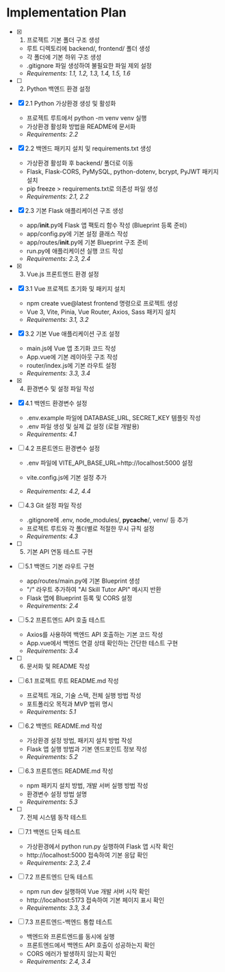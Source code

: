 # Implementation Plan

- [x] 1. 프로젝트 기본 폴더 구조 생성





  - 루트 디렉토리에 backend/, frontend/ 폴더 생성
  - 각 폴더에 기본 하위 구조 생성
  - .gitignore 파일 생성하여 불필요한 파일 제외 설정
  - _Requirements: 1.1, 1.2, 1.3, 1.4, 1.5, 1.6_

- [ ] 2. Python 백엔드 환경 설정
- [x] 2.1 Python 가상환경 생성 및 활성화





  - 프로젝트 루트에서 python -m venv venv 실행
  - 가상환경 활성화 방법을 README에 문서화
  - _Requirements: 2.2_

- [x] 2.2 백엔드 패키지 설치 및 requirements.txt 생성





  - 가상환경 활성화 후 backend/ 폴더로 이동
  - Flask, Flask-CORS, PyMySQL, python-dotenv, bcrypt, PyJWT 패키지 설치
  - pip freeze > requirements.txt로 의존성 파일 생성
  - _Requirements: 2.1, 2.2_

- [x] 2.3 기본 Flask 애플리케이션 구조 생성






  - app/__init__.py에 Flask 앱 팩토리 함수 작성 (Blueprint 등록 준비)
  - app/config.py에 기본 설정 클래스 작성
  - app/routes/__init__.py에 기본 Blueprint 구조 준비
  - run.py에 애플리케이션 실행 코드 작성
  - _Requirements: 2.3, 2.4_

- [x] 3. Vue.js 프론트엔드 환경 설정






- [x] 3.1 Vue 프로젝트 초기화 및 패키지 설치


  - npm create vue@latest frontend 명령으로 프로젝트 생성
  - Vue 3, Vite, Pinia, Vue Router, Axios, Sass 패키지 설치
  - _Requirements: 3.1, 3.2_


- [x] 3.2 기본 Vue 애플리케이션 구조 설정


  - main.js에 Vue 앱 초기화 코드 작성
  - App.vue에 기본 레이아웃 구조 작성
  - router/index.js에 기본 라우트 설정
  - _Requirements: 3.3, 3.4_

- [x] 4. 환경변수 및 설정 파일 작성





- [x] 4.1 백엔드 환경변수 설정


  - .env.example 파일에 DATABASE_URL, SECRET_KEY 템플릿 작성
  - .env 파일 생성 및 실제 값 설정 (로컬 개발용)
  - _Requirements: 4.1_



- [ ] 4.2 프론트엔드 환경변수 설정
  - .env 파일에 VITE_API_BASE_URL=http://localhost:5000 설정
  - vite.config.js에 기본 설정 추가


  - _Requirements: 4.2, 4.4_

- [ ] 4.3 Git 설정 파일 작성
  - .gitignore에 .env, node_modules/, __pycache__/, venv/ 등 추가
  - 프로젝트 루트와 각 폴더별로 적절한 무시 규칙 설정
  - _Requirements: 4.3_

- [ ] 5. 기본 API 연동 테스트 구현
- [ ] 5.1 백엔드 기본 라우트 구현
  - app/routes/main.py에 기본 Blueprint 생성
  - "/" 라우트 추가하여 "AI Skill Tutor API" 메시지 반환
  - Flask 앱에 Blueprint 등록 및 CORS 설정
  - _Requirements: 2.4_

- [ ] 5.2 프론트엔드 API 호출 테스트
  - Axios를 사용하여 백엔드 API 호출하는 기본 코드 작성
  - App.vue에서 백엔드 연결 상태 확인하는 간단한 테스트 구현
  - _Requirements: 3.4_

- [ ] 6. 문서화 및 README 작성
- [ ] 6.1 프로젝트 루트 README.md 작성
  - 프로젝트 개요, 기술 스택, 전체 실행 방법 작성
  - 포트폴리오 목적과 MVP 범위 명시
  - _Requirements: 5.1_

- [ ] 6.2 백엔드 README.md 작성
  - 가상환경 설정 방법, 패키지 설치 방법 작성
  - Flask 앱 실행 방법과 기본 엔드포인트 정보 작성
  - _Requirements: 5.2_

- [ ] 6.3 프론트엔드 README.md 작성
  - npm 패키지 설치 방법, 개발 서버 실행 방법 작성
  - 환경변수 설정 방법 설명
  - _Requirements: 5.3_

- [ ] 7. 전체 시스템 동작 테스트
- [ ] 7.1 백엔드 단독 테스트
  - 가상환경에서 python run.py 실행하여 Flask 앱 시작 확인
  - http://localhost:5000 접속하여 기본 응답 확인
  - _Requirements: 2.3, 2.4_

- [ ] 7.2 프론트엔드 단독 테스트
  - npm run dev 실행하여 Vue 개발 서버 시작 확인
  - http://localhost:5173 접속하여 기본 페이지 표시 확인
  - _Requirements: 3.3, 3.4_

- [ ] 7.3 프론트엔드-백엔드 통합 테스트
  - 백엔드와 프론트엔드를 동시에 실행
  - 프론트엔드에서 백엔드 API 호출이 성공하는지 확인
  - CORS 에러가 발생하지 않는지 확인
  - _Requirements: 2.4, 3.4_